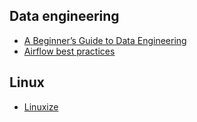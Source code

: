 ## Data engineering 

* [A Beginner’s Guide to Data Engineering](https://medium.com/@rchang/a-beginners-guide-to-data-engineering-part-i-4227c5c457d7)
* [Airflow best practices](https://medium.com/datareply/airflow-lesser-known-tips-tricks-and-best-practises-cf4d4a90f8f)

## Linux 
* [Linuxize](https://linuxize.com/)

